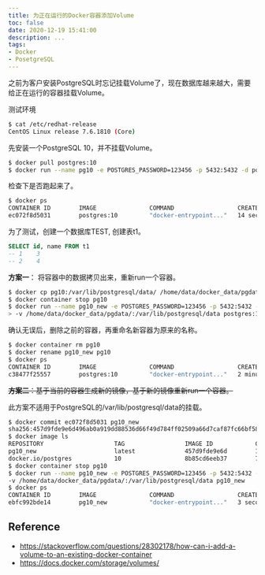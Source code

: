 ```yaml
---
title: 为正在运行的Docker容器添加Volume
toc: false
date: 2020-12-19 15:41:00
description: ...
tags:
- Docker
- PosetgreSQL
---
```


之前为客户安装PostgreSQL时忘记挂载Volume了，现在数据库越来越大，需要给正在运行的容器挂载Volume。

测试环境

```bash
$ cat /etc/redhat-release
CentOS Linux release 7.6.1810 (Core)
```

先安装一个PostgreSQL 10，并不挂载Volume。

```bash
$ docker pull postgres:10
$ docker run --name pg10 -e POSTGRES_PASSWORD=123456 -p 5432:5432 -d postgres:10
```

检查下是否跑起来了。

```bash
$ docker ps
CONTAINER ID        IMAGE               COMMAND                  CREATED             STATUS              PORTS                    NAMES
ec072f8d5031        postgres:10         "docker-entrypoint..."   14 seconds ago      Up 13 seconds       0.0.0.0:5432->5432/tcp   pg10
```

为了测试，创建一个数据库TEST, 创建表t1。

```sql
SELECT id, name FROM t1
-- 1	3
-- 2	4
```

**方案一**： 将容器中的数据拷贝出来，重新run一个容器。

```bash
$ docker cp pg10:/var/lib/postgresql/data/ /home/data/docker_data/pgdata/
$ docker container stop pg10
$ docker run --name pg10_new -e POSTGRES_PASSWORD=123456 -p 5432:5432 -d \
> -v /home/data/docker_data/pgdata/:/var/lib/postgresql/data postgres:10
```

确认无误后，删除之前的容器，再重命名新容器为原来的名称。

```bash
$ docker container rm pg10
$ docker rename pg10_new pg10
$ docker ps
CONTAINER ID        IMAGE               COMMAND                  CREATED             STATUS              PORTS                    NAMES
c38477f25557        postgres:10         "docker-entrypoint..."   2 minutes ago       Up 2 minutes        0.0.0.0:5432->5432/tcp   pg10
```

~~**方案二**：基于当前的容器生成新的镜像，基于新的镜像重新run一个容器。~~ 

此方案不适用于PostgreSQL的/var/lib/postgresql/data的挂载。

```bash
$ docker commit ec072f8d5031 pg10_new
sha256:457d9fde9e6d496ab0a919dd88536d66f49d784ff02509a66d7caf87fc66bf58
$ docker image ls
REPOSITORY                    TAG                 IMAGE ID            CREATED             SIZE
pg10_new                      latest              457d9fde9e6d        16 seconds ago      200 MB
docker.io/postgres            10                  8b85cd6eeb37        7 days ago          200 MB
$ docker container stop pg10
$ docker run --name pg10_new -e POSTGRES_PASSWORD=123456 -p 5432:5432 -d \
-v /home/data/docker_data/pgdata/:/var/lib/postgresql/data pg10_new
$ docker ps
CONTAINER ID        IMAGE               COMMAND                  CREATED             STATUS              PORTS                    NAMES
ebfc992bde14        pg10_new            "docker-entrypoint..."   3 seconds ago       Up 2 seconds        0.0.0.0:5432->5432/tcp   pg10_new
```

## Reference

- https://stackoverflow.com/questions/28302178/how-can-i-add-a-volume-to-an-existing-docker-container
- https://docs.docker.com/storage/volumes/

